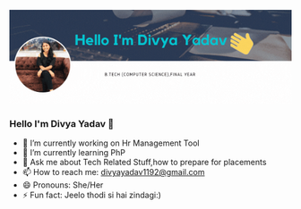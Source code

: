 ![Divya Yadav](https://raw.githubusercontent.com/divsyadav/divsyadav/master/assets/Divya%20Yadav.gif)
### Hello I'm Divya Yadav 👋

- 🔭 I’m currently working on Hr Management Tool
- 🌱 I’m currently learning PhP
- 💬 Ask me about Tech Related Stuff,how to prepare for placements 
- 📫 How to reach me: divyayadav1192@gmail.com
- 😄 Pronouns: She/Her
- ⚡ Fun fact: Jeelo thodi si hai zindagi:)
